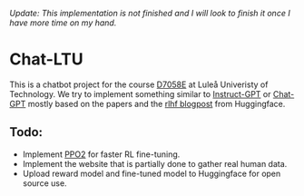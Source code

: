 *Update: This implementation is not finished and I will look to finish it once I have more time on my hand.*
# Chat-LTU
This is a chatbot project for the course [D7058E](https://www.ltu.se/edu/course/D70/D7058E/D7058E-Text-Mining-1.194444) at Luleå Univeristy of Technology. We try to implement something similar to [Instruct-GPT](https://arxiv.org/abs/2203.02155) or [Chat-GPT](https://openai.com/blog/chatgpt/) mostly based on the papers and the [rlhf blogpost](https://huggingface.co/blog/rlhf) from Huggingface.

## Todo: 
- Implement [PPO2](https://stable-baselines.readthedocs.io/en/master/modules/ppo2.html) for faster RL fine-tuning. 
- Implement the website that is partially done to gather real human data.
- Upload reward model and fine-tuned model to Huggingface for open source use.
